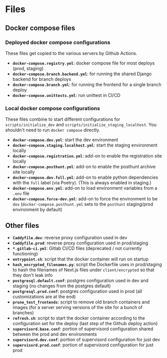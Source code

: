# Files

## Docker compose files

### Deployed docker compose configurations

These files get copied to the various servers by Github Actions.

- **`docker-compose.registry.yml`**: docker compose file for most deploys (prod, staging)
- **`docker-compose.branch.backend.yml`**: for running the shared Django backend for branch deploys
- **`docker-compose.branch.yml`**: for running the frontend for a single branch deploy
- **`docker-compose.unittests.yml`**: run unittest in CI/CD

### Local docker compose configurations

These files combine to start different configurations for
`scripts/initialize_dev` and `scripts/initialize_staging_localhost`. You
shouldn't need to run `docker compose` directly.

- **`docker-compose.dev.yml`**: start the dev environment
- **`docker-compose.staging.localhost.yml`**: start the staging environment locally
- **`docker-compose.registration.yml`**: add-on to enable the registration site locally
- **`docker-compose.posthunt.yml`**: add-on to enable the posthunt archive site locally
- **`docker-compose.dev.full.yml`**: add-on to enable python dependencies with the `full` label (via Poetry). (This is always enabled in staging.)
- **`docker-compose.env.yml`**: add-on to load environment variables from a `.env` file
- **`docker-compose.force-dev.yml`**: add-on to force the environment to be `dev` (`docker-compose.posthunt.yml` sets to the `posthunt` staging/prod environment by default)

## Other files

- **`Caddyfile.dev`**: reverse proxy configuration used in dev
- **`Caddyfile.prod`**: reverse proxy configuration used in prod/staging
- **`*.gitlab-ci.yml`**: Gitlab CI/CD files (deprecated / not currently functioning)
- **`entrypoint.sh`**: script that the docker container will run on startup
- **`hash_encrypted_filenames.py`**: script the Dockerfile uses in prod/staging to hash the filenames of Next.js files under `client/encrypted` so that they don't leak info
- **`postgresql.default.conf`**: postgres configuration used in dev and staging (no changes from the postgres default)
- **`postgresql.prod.conf`**: postgres configuration used in prod (all customizations are at the end)
- **`prune_test_frontends`**: script to remove old branch containers and images (for a server serving versions of the site for a bunch of branches)
- **`refresh.sh`**: script to start the docker container according to the configuration set for the deploy (last step of the Github deploy action)
- **`supervisord.base.conf`**: portion of supervisord configuration shared between the prod and dev environments
- **`supervisord.dev.conf`**: portion of supervisord configuration for just dev
- **`supervisord.prod.conf`**: portion of supervisord configuration for just prod
